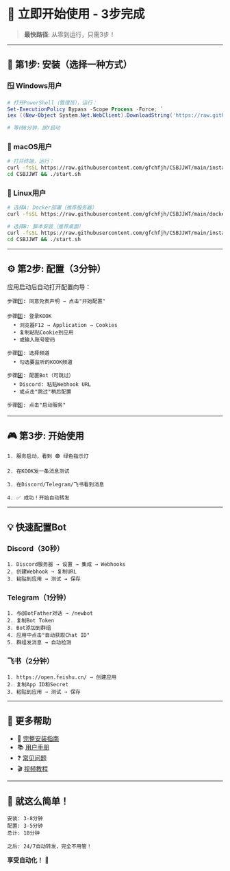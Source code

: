 # 🎯 立即开始使用 - 3步完成

> **最快路径**: 从零到运行，只需3步！

---

## 🚀 第1步: 安装（选择一种方式）

### 🪟 Windows用户

```powershell
# 打开PowerShell（管理员），运行：
Set-ExecutionPolicy Bypass -Scope Process -Force; `
iex ((New-Object System.Net.WebClient).DownloadString('https://raw.githubusercontent.com/gfchfjh/CSBJJWT/main/install_enhanced.bat'))

# 等待8分钟，按Y启动
```

### 🍎 macOS用户

```bash
# 打开终端，运行：
curl -fsSL https://raw.githubusercontent.com/gfchfjh/CSBJJWT/main/install.sh | bash
cd CSBJJWT && ./start.sh
```

### 🐧 Linux用户

```bash
# 选择A: Docker部署（推荐服务器）
curl -fsSL https://raw.githubusercontent.com/gfchfjh/CSBJJWT/main/docker-install.sh | bash

# 选择B: 脚本安装（推荐桌面）
curl -fsSL https://raw.githubusercontent.com/gfchfjh/CSBJJWT/main/install.sh | bash
cd CSBJJWT && ./start.sh
```

---

## ⚙️ 第2步: 配置（3分钟）

应用启动后自动打开配置向导：

```
步骤1️⃣: 同意免责声明 → 点击"开始配置"

步骤2️⃣: 登录KOOK
  • 浏览器F12 → Application → Cookies
  • 复制粘贴Cookie到应用
  • 或输入账号密码

步骤3️⃣: 选择频道
  • 勾选要监听的KOOK频道

步骤4️⃣: 配置Bot（可跳过）
  • Discord: 粘贴Webhook URL
  • 或点击"跳过"稍后配置

步骤5️⃣: 点击"启动服务"
```

---

## 🎮 第3步: 开始使用

```
1. 服务启动，看到 🟢 绿色指示灯

2. 在KOOK发一条消息测试

3. 在Discord/Telegram/飞书看到消息

4. ✅ 成功！开始自动转发
```

---

## 💡 快速配置Bot

### Discord（30秒）

```
1. Discord服务器 → 设置 → 集成 → Webhooks
2. 创建Webhook → 复制URL
3. 粘贴到应用 → 测试 → 保存
```

### Telegram（1分钟）

```
1. 与@BotFather对话 → /newbot
2. 复制Bot Token
3. Bot添加到群组
4. 应用中点击"自动获取Chat ID"
5. 群组发消息 → 自动检测
```

### 飞书（2分钟）

```
1. https://open.feishu.cn/ → 创建应用
2. 复制App ID和Secret
3. 粘贴到应用 → 测试 → 保存
```

---

## 📖 更多帮助

- 🚀 [完整安装指南](docs/一键安装指南.md)
- 📚 [用户手册](docs/用户手册.md)
- ❓ [常见问题](docs/FAQ.md)
- 🎬 [视频教程](docs/视频教程/)

---

## 🎉 就这么简单！

```
安装: 3-8分钟
配置: 3-5分钟
总计: 10分钟

之后: 24/7自动转发，完全不用管！
```

**享受自动化！** 🌟
